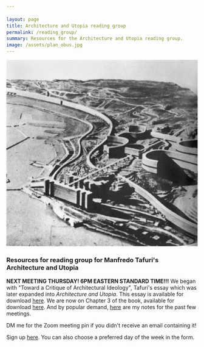 ```yaml
---

layout: page
title: Architecture and Utopia reading group
permalink: /reading_group/
summary: Resources for the Architecture and Utopia reading group.
image: /assets/plan_obus.jpg
---
```

<img src="/assets/plan_obus.jpg" alt="Le Corbusier's Plan Obus for Algiers" width="1000"/>


<h3>Resources for reading group for Manfredo Tafuri's Architecture and Utopia</h3>

**NEXT MEETING THURSDAY! 6PM EASTERN STANDARD TIME!!!**
We began with "Toward a Critique of Architectural Ideology", Tafuri's essay which was later expanded into *Architecture and Utopia*. This essay is available for download <a href="https://ufile.io/8vu6jt9h">here</a>. We are now on Chapter 3 of the book, available for download <a href="https://anti-intelligence.space/assets/Tafuri%20-%20Architecture%20and%20Utopia-web.pdf">here</a>. And by popular demand, <a href="https://docs.google.com/document/d/1coCBJKtWNJm9JHkPLbHo_lwmWE4qhD6i4ZMmCT-WKLk/edit?usp=sharing">here</a> are my notes for the past few meetings.

DM me for the Zoom meeting pin if you didn't receive an email containing it!

Sign up <a href="https://forms.gle/YZUTgeoyJfsJowwv8">here</a>. You can also choose a preferred day of the week in the form.

